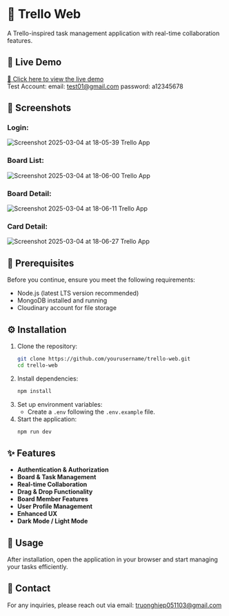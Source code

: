 # 📌 Trello Web

A Trello-inspired task management application with real-time collaboration features.

## 🚀 Live Demo
[🔗 Click here to view the live demo](https://trello-web-lac.vercel.app)  
Test Account: 
   email: test01@gmail.com
   password: a12345678

## 📸 Screenshots
### Login:
![Screenshot 2025-03-04 at 18-05-39 Trello App](https://github.com/user-attachments/assets/979edc74-041d-4065-a411-d511cd9f756a)
### Board List:
![Screenshot 2025-03-04 at 18-06-00 Trello App](https://github.com/user-attachments/assets/5321c490-bc10-43d4-955c-fe8cda32c7dd)
### Board Detail:
![Screenshot 2025-03-04 at 18-06-11 Trello App](https://github.com/user-attachments/assets/6664d1f5-7ac9-40c8-aca6-f07117f5d99b)
### Card Detail:
![Screenshot 2025-03-04 at 18-06-27 Trello App](https://github.com/user-attachments/assets/e19d4500-df07-4e61-8fc5-3a823ad4caf7)

## 🔧 Prerequisites
Before you continue, ensure you meet the following requirements:
- Node.js (latest LTS version recommended)
- MongoDB installed and running
- Cloudinary account for file storage

## ⚙️ Installation
1. Clone the repository:
   ```sh
   git clone https://github.com/yourusername/trello-web.git
   cd trello-web
   ```
2. Install dependencies:
   ```sh
   npm install
   ```
3. Set up environment variables:
   - Create a `.env` following the `.env.example` file.
4. Start the application:
   ```sh
   npm run dev
   ```

## ✨ Features
- **Authentication & Authorization**
- **Board & Task Management**
- **Real-time Collaboration**
- **Drag & Drop Functionality**
- **Board Member Features**
- **User Profile Management**
- **Enhanced UX**
- **Dark Mode / Light Mode**

## 📖 Usage
After installation, open the application in your browser and start managing your tasks efficiently.

## 📩 Contact
For any inquiries, please reach out via email: truonghiep051103@gmail.com
